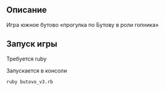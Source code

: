 ## Описание
Игра южное бутово «прогулка по Бутову в роли гопника»

## Запуск игры
Требуется ruby

Запускается в консоли

`ruby butovo_v3.rb`